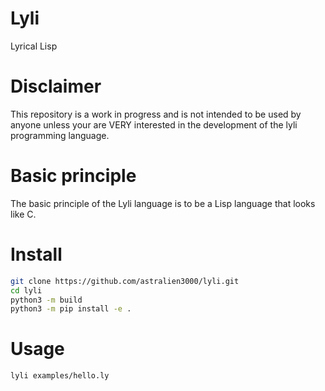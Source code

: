 # Lyli

Lyrical Lisp

# Disclaimer

This repository is a work in progress and is not intended to be used by anyone unless your are VERY interested in the development of the lyli programming language.

# Basic principle

The basic principle of the Lyli language is to be a Lisp language that looks like C.

# Install

```sh
git clone https://github.com/astralien3000/lyli.git
cd lyli
python3 -m build
python3 -m pip install -e .
```

# Usage

```sh
lyli examples/hello.ly
```
